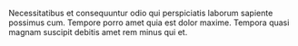 Necessitatibus et consequuntur odio qui perspiciatis laborum sapiente possimus cum. Tempore porro amet quia est dolor maxime. Tempora quasi magnam suscipit debitis amet rem minus qui et.